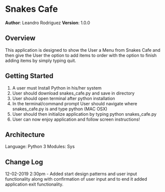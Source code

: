 # Snakes Cafe

**Author**: Leandro Rodriguez
**Version**: 1.0.0

## Overview

This application is designed to show the User a Menu from Snakes Cafe and then give the User the option to add items to order with the option to finish adding items by simply typing quit.

## Getting Started

1. A user must Install Python in his/her system
2. User should download snakes_cafe.py and save in directory
3. User should open terminal after python installation
4. In the terminal/command prompt User should navigate where snakes_cafe.py is and type python (MAC OSX)
5. User should then initialize application by typing python snakes_cafe.py
6. User can now enjoy application and follow screen instructions!

## Architecture

Language: Python 3
Modules: Sys

## Change Log

12-02-2019 2:30pm - Added start design patterns and user input functionality along with confirmation of user input and to end it added application exit functionality.
